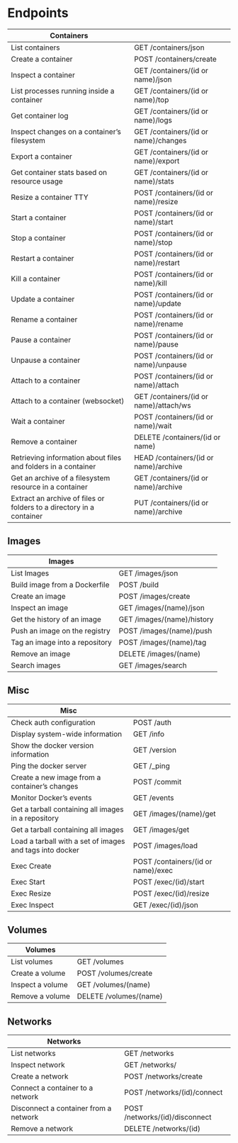 Endpoints
=========

| Containers                                                           |                                        |
|----------------------------------------------------------------------|----------------------------------------|
| List containers                                                      | GET /containers/json                   |
| Create a container                                                   | POST /containers/create                |
| Inspect a container                                                  | GET /containers/(id or name)/json      |
| List processes running inside a container                            | GET /containers/(id or name)/top       |
| Get container log                                                    | GET /containers/(id or name)/logs      |
| Inspect changes on a container’s filesystem                          | GET /containers/(id or name)/changes   |
| Export a container                                                   | GET /containers/(id or name)/export    |
| Get container stats based on resource usage                          | GET /containers/(id or name)/stats     |
| Resize a container TTY                                               | POST /containers/(id or name)/resize   |
| Start a container                                                    | POST /containers/(id or name)/start    |
| Stop a container                                                     | POST /containers/(id or name)/stop     |
| Restart a container                                                  | POST /containers/(id or name)/restart  |
| Kill a container                                                     | POST /containers/(id or name)/kill     |
| Update a container                                                   | POST /containers/(id or name)/update   |
| Rename a container                                                   | POST /containers/(id or name)/rename   |
| Pause a container                                                    | POST /containers/(id or name)/pause    |
| Unpause a container                                                  | POST /containers/(id or name)/unpause  |
| Attach to a container                                                | POST /containers/(id or name)/attach   |
| Attach to a container (websocket)                                    | GET /containers/(id or name)/attach/ws |
| Wait a container                                                     | POST /containers/(id or name)/wait     |
| Remove a container                                                   | DELETE /containers/(id or name)        |
| Retrieving information about files and folders in a container        | HEAD /containers/(id or name)/archive  |
| Get an archive of a filesystem resource in a container               | GET /containers/(id or name)/archive   |
| Extract an archive of files or folders to a directory in a container | PUT /containers/(id or name)/archive   |

Images
------

| Images                         |                            |
|--------------------------------|----------------------------|
| List Images                    | GET /images/json           |
| Build image from a Dockerfile  | POST /build                |
| Create an image                | POST /images/create        |
| Inspect an image               | GET /images/(name)/json    |
| Get the history of an image    | GET /images/(name)/history |
| Push an image on the registry  | POST /images/(name)/push   |
| Tag an image into a repository | POST /images/(name)/tag    |
| Remove an image                | DELETE /images/(name)      |
| Search images                  | GET /images/search         |

Misc
----

| Misc                                                     |                                    |
|----------------------------------------------------------|------------------------------------|
| Check auth configuration                                 | POST /auth                         |
| Display system-wide information                          | GET /info                          |
| Show the docker version information                      | GET /version                       |
| Ping the docker server                                   | GET /\_ping                        |
| Create a new image from a container’s changes            | POST /commit                       |
| Monitor Docker’s events                                  | GET /events                        |
| Get a tarball containing all images in a repository      | GET /images/(name)/get             |
| Get a tarball containing all images                      | GET /images/get                    |
| Load a tarball with a set of images and tags into docker | POST /images/load                  |
| Exec Create                                              | POST /containers/(id or name)/exec |
| Exec Start                                               | POST /exec/(id)/start              |
| Exec Resize                                              | POST /exec/(id)/resize             |
| Exec Inspect                                             | GET /exec/(id)/json                |

Volumes
-------

| Volumes          |                        |
|------------------|------------------------|
| List volumes     | GET /volumes           |
| Create a volume  | POST /volumes/create   |
| Inspect a volume | GET /volumes/(name)    |
| Remove a volume  | DELETE /volumes/(name) |

Networks
--------

| Networks                              |                                |
|---------------------------------------|--------------------------------|
| List networks                         | GET /networks                  |
| Inspect network                       | GET /networks/<network-id>     |
| Create a network                      | POST /networks/create          |
| Connect a container to a network      | POST /networks/(id)/connect    |
| Disconnect a container from a network | POST /networks/(id)/disconnect |
| Remove a network                      | DELETE /networks/(id)          |
